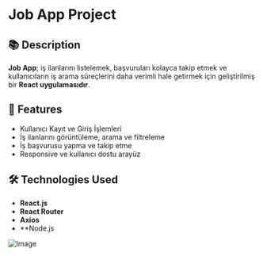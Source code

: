 # Job App Project

## 📚 Description
**Job App**; iş ilanlarını listelemek, başvuruları kolayca takip etmek ve kullanıcıların iş arama süreçlerini daha verimli hale getirmek için geliştirilmiş bir **React uygulamasıdır**.

## 🚀 Features
- Kullanıcı Kayıt ve Giriş İşlemleri
- İş ilanlarını görüntüleme, arama ve filtreleme
- İş başvurusu yapma ve takip etme
- Responsive ve kullanıcı dostu arayüz

## 🛠️ Technologies Used
- **React.js** 
- **React Router** 
- **Axios** 
- **Node.js 
  
![Image](https://github.com/user-attachments/assets/29c080e7-a2ac-4c1f-8b63-58f96c370261)
